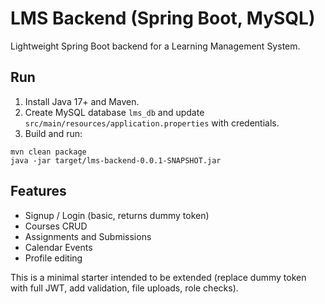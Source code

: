 # LMS Backend (Spring Boot, MySQL)
Lightweight Spring Boot backend for a Learning Management System.

## Run
1. Install Java 17+ and Maven.
2. Create MySQL database `lms_db` and update `src/main/resources/application.properties` with credentials.
3. Build and run:
```
mvn clean package
java -jar target/lms-backend-0.0.1-SNAPSHOT.jar
```

## Features
- Signup / Login (basic, returns dummy token)
- Courses CRUD
- Assignments and Submissions
- Calendar Events
- Profile editing

This is a minimal starter intended to be extended (replace dummy token with full JWT, add validation, file uploads, role checks).
